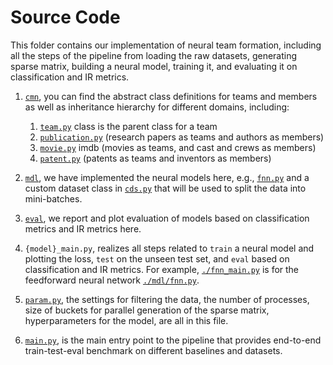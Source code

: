 # Source Code 
This folder contains our implementation of neural team formation, including all the steps of the pipeline from loading the raw datasets, generating sparse matrix, building a neural model, training it, and evaluating it on classification and IR metrics.

1) [``cmn``](./cmn), you can find the abstract class definitions for teams and members as well as inheritance hierarchy for different domains, including:
   1) [``team.py``](./cmn/team.py) class is the parent class for a team 
   2) [``publication.py``](./cmn/publication.py) (research papers as teams and authors as members)
   3) [``movie.py``](./cmn/movie.py) imdb (movies as teams, and cast and crews as members)
   4) [``patent.py``](./cmn/patent.py) (patents as teams and inventors as members)
    
2) [``mdl``](./mdl), we have implemented the neural models here, e.g., [``fnn.py``](./mdl/fnn.py) and a custom dataset class in [``cds.py``](mdl/cds.py) that will be used to split the data into mini-batches.
3) [``eval``](./eval), we report and plot evaluation of models based on classification metrics and IR metrics here.
4) ``{model}_main.py``, realizes all steps related to ``train`` a neural model and plotting the loss, ``test`` on the unseen test set, and ``eval`` based on classification and IR metrics. For example, [``./fnn_main.py``](./fnn_main.py) is for the feedforward neural network [``./mdl/fnn.py``](./mdl/fnn.py).
5) [``param.py``](./param.py), the settings for filtering the data, the number of processes, size of buckets for parallel generation of the sparse matrix, hyperparameters for the model, are all in this file.
6) [``main.py``](./main.py), is the main entry point to the pipeline that provides end-to-end train-test-eval benchmark on different baselines and datasets. 
